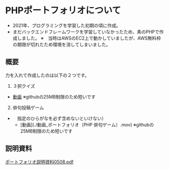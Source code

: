 # PHPポートフォリオについて

- 2021年、プログラミングを学習した初期の頃に作成。
- まだバックエンドフレームワークを学習していなかったため、素のPHPで作成しました。
※　当時はAWSのEC2上で動かしていましたが、AWS無料枠の期限が切れたため環境を消してしまいました。

## 概要
力を入れて作成したのは以下の２つです。
1. ３択クイズ
  - [動画](./動画_ポートフォリオ（PHP３択クイズ）.mov) ※githubの25MB制限のため短いです
2. 俳句投稿ゲーム
- 　指定のひらがなを必ず含めないといけない）
  - [動画](./動画_ポートフォリオ（PHP 俳句ゲーム）.mov) ※githubの25MB制限のため短いです

## 説明資料
[ポートフォリオ説明資料0508.pdf](ポートフォリオ説明資料0508.pdf)



